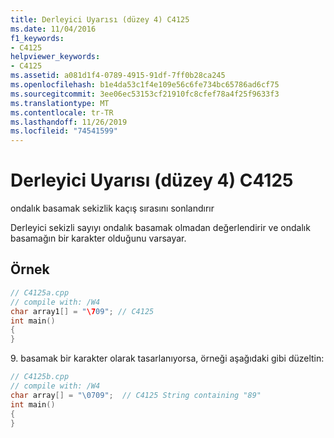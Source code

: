 ```yaml
---
title: Derleyici Uyarısı (düzey 4) C4125
ms.date: 11/04/2016
f1_keywords:
- C4125
helpviewer_keywords:
- C4125
ms.assetid: a081d1f4-0789-4915-91df-7ff0b28ca245
ms.openlocfilehash: b1e4da53c1f4e109e56c6fe734bc65786ad6cf75
ms.sourcegitcommit: 3ee06ec53153cf21910fc8cfef78a4f25f9633f3
ms.translationtype: MT
ms.contentlocale: tr-TR
ms.lasthandoff: 11/26/2019
ms.locfileid: "74541599"
---
```

# <a name="compiler-warning-level-4-c4125"></a>Derleyici Uyarısı (düzey 4) C4125

ondalık basamak sekizlik kaçış sırasını sonlandırır

Derleyici sekizli sayıyı ondalık basamak olmadan değerlendirir ve ondalık basamağın bir karakter olduğunu varsayar.

## <a name="example"></a>Örnek

```cpp
// C4125a.cpp
// compile with: /W4
char array1[] = "\709"; // C4125
int main()
{
}
```

9\. basamak bir karakter olarak tasarlanıyorsa, örneği aşağıdaki gibi düzeltin:

```cpp
// C4125b.cpp
// compile with: /W4
char array[] = "\0709";  // C4125 String containing "89"
int main()
{
}
```